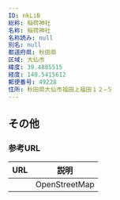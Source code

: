 ```yaml
---
ID: nkLiB
総称: 稲荷神社
名称: 稲荷神社
名称読み: null
別名: null
都道府県: 秋田県
区域: 大仙市
緯度: 39.4885515
経度: 140.5415612
郵便番号: 49228
住所: 秋田県大仙市福田上福田１２−５
---
```


## その他

### 参考URL

| URL | 説明          |
| --- | ------------- |
|     | OpenStreetMap |
